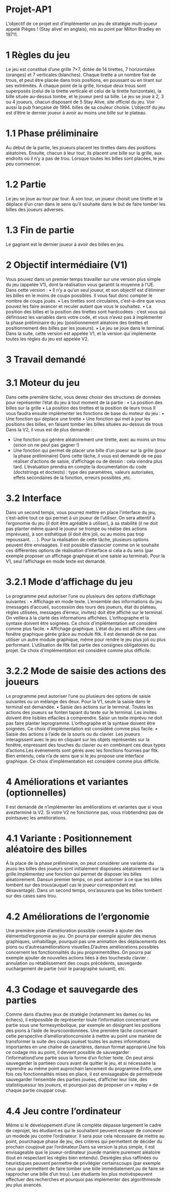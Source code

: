 # Projet-AP1
L’objectif de ce projet est d’implémenter un jeu de stratégie multi-joueur appelé Pièges ! (Stay alive! en anglais), mis au point par Milton Bradley en 19711.
# 1 Règles du jeu
Le jeu est constitué d’une grille 7×7, dotée de 14 tirettes, 7 horizontales (oranges) et 7 verticales (blanches). Chaque tirette a un nombre fixé de trous, et peut être placée dans trois positions, en poussant ou en tirant sur ses extrémités. À chaque point de la grille, lorsque deux trous sont superposés (celui de la tirette verticale et celui de la tirette horizontale), la bille située au-dessus tombe, et le joueur perd sa bille. Le jeu se joue à 2, 3 ou 4 joueurs, chacun disposant de 5 Stay Alive, site officiel du jeu. Voir aussi la pub française de 1994. billes de sa couleur choisie. L’objectif du jeu est d’être le dernier joueur à avoir au moins une bille sur le plateau.
# 1.1 Phase préliminaire
Au début de la partie, les joueurs placent les tirettes dans des positions aléatoires. Ensuite, chacun à leur tour, ils placent une bille sur la grille, aux endroits où il n’y a pas de trou. Lorsque toutes les billes sont placées, le jeu peu commencer.
# 1.2 Partie
Le jeu se joue au tour par tour. À son tour, un joueur choisit une tirette et la déplace d’un cran dans le sens qu’il souhaite dans le but de faire tomber les billes des joueurs adverses.
# 1.3 Fin de partie
Le gagnant est le dernier joueur à avoir des billes en jeu.
# 2 Objectif intermédiaire (V1)
Vous pouvez dans un premier temps travailler sur une version plus simple du jeu (appelée V1), dont la réalisation vous garantit la moyenne à l’UE. Dans cette version :
• Il n’y a qu’un seul joueur, et son objectif est d’éliminer les billes en le moins de coups possibles. Il vous faut donc compter le nombre de coups joués.
• Les tirettes sont circulaires, c’est-à-dire que vous pouvez les faire avancer et reculer autant que vous le souhaitez.
• La position des billes et la position des tirettes sont hardcodées : c’est vous qui définissez les variables dans votre code, et vous n’avez pas à implémenter la phase préliminaire du jeu (positionnement aléatoire des tirettes et positionnement des billes par les joueurs).
• Le jeu se joue dans le terminal. Dans la suite, cette version est appelée V1, et la version qui implémente toutes les règles du jeu est appelée V2.
# 3 Travail demandé
# 3.1 Moteur du jeu
Dans cette première tâche, vous devez choisir des structures de données pour représenter l’état du jeu à tout moment de la partie :
• La position des billes sur la grille
• La position des tirettes et la position de leurs trous Il vous faudra ensuite implémenter les fonctions de base du moteur du jeu :
• Une fonction qui déplace une tirette
• Une fonction qui met à jour les positions des billes, en faisant tomber les billes situées au-dessus de trous
Dans la V2, il vous est de plus demandé : 
- Une fonction qui génère aléatoirement une tirette, avec au moins un trou (sinon on ne peut pas gagner !)
- Une fonction qui permet de placer une bille d’un joueur sur la grille (pour la phase préliminaire)
Dans cette tâche, il vous est demandé de ne pas réaliser d’actions de saisie, d’affichage ou de dessin : cela viendra plus tard.
L’évaluation prendra en compte la documentation du code (doctstrings et doctests) : type des paramètres, valeurs autorisées, effets secondaires de la fonction, erreurs possibles ,etc.
# 3.2 Interface
Dans un second temps, vous pourrez mettre en place l’interface du jeu, c’est-àdire tout ce qui permet à un joueur de l’utiliser. On sera attentif à l’ergonomie du jeu (il doit être agréable à utiliser), à sa stabilité (il ne doit pas planter même quand le joueur se trompe ou réalise des actions imprévues), à son esthétique (il doit être joli, ou au moins pas trop repoussant. . . ).
Pour la réalisation de cette tâche, plusieurs options peuvent être envisagées. Il est possible d’associer comme on le souhaite ces différentes options de réalisation d’interface si cela a du sens (par exemple proposer un affichage graphique et une saisie au terminal). Pour la V1, seul l’affichage en mode texte est demandé.
# 3.2.1 Mode d’affichage du jeu
Le programme peut autoriser l’une ou plusieurs des options d’affichage suivantes :
• Affichage en mode texte. L’ensemble des informations du jeu (messages d’accueil, succession des tours des joueurs, état du plateau, règles utilisées, messages d’erreur, invites) doit être affiché sur le terminal. On veillera à la clarté des informations affichées. L’orthographe et la syntaxe doivent être soignées.
Ce choix d’implémentation est considéré comme plus facile.
• Affichage graphique. L’état du jeu est affiché dans une fenêtre graphique gérée grâce au module fltk. Il est demandé de ne pas utiliser un autre module graphique, même pour rendre le jeu plus joli ou plus performant.
L’utilisation de fltk fait partie des consignes obligatoires du projet.
Ce choix d’implémentation est considéré comme plus difficile.
# 3.2.2 Mode de saisie des actions des joueurs
Le programme peut autoriser l’une ou plusieurs des options de saisie suivantes ou un mélange des deux. Pour la V1, seule la saisie dans le terminal est demandée.
• Saisie des actions sur le terminal. Toutes les actions des joueurs se fonten tapant du texte sur le terminal. Les invites doivent être lisibles etfaciles à comprendre. Saisir un texte imprévu ne doit pas faire planter leprogramme. L’orthographe et la syntaxe doivent être soignées.
Ce choix d’implémentation est considéré comme plus facile.
• Saisie des actions à l’aide de la souris ou du clavier. Les joueurs interagissent avec le jeu en cliquant sur les objets représentés sur la fenêtre, enpressant des touches du clavier ou en combinant ces deux types d’actions.Les événements sont gérés avec les fonctions fournies par fltk. Bien entendu, cela n’a de sens que si le jeu propose une interface graphique.
Ce choix d’implémentation est considéré comme plus difficile.
# 4 Améliorations et variantes (optionnelles)
Il est demandé de n’implémenter les améliorations et variantes que si vous avezterminé la V2. Si votre V2 ne fonctionne pas, vous n’obtiendrez pas de pointsavec les améliorations.
# 4.1 Variante : Positionnement aléatoire des billes
À la place de la phase préliminaire, on peut considérer une variante du jeuoù les billes des joueurs sont initialement disposées aléatoirement sur la grille.Implémentez une fonction qui permet de disposer les billes aléatoirement. Dansun premier temps, on peut autoriser à ce que les billes tombent sur des trous(auquel cas le joueur correspondant est désavantagé). Dans un second temps, ons’assurera que les billes tombent sur des cases sans trou.
# 4.2 Améliorations de l’ergonomie
Une première piste d’amélioration possible consiste à ajouter des élémentsd’ergonomie au jeu. On pourra par exemple ajouter des menus graphiques, unhabillage, pourquoi pas une animation des déplacements des pions ou d’autresaméliorations visuelles.D’autres améliorations possibles concernent les fonctionnalités du jeu proprementdites. On pourra par exemple ajouter de nouvelles actions liées à des touchesdu clavier : annulation ou rétablissement des coups précédents, sauvegarde ouchargement de partie (voir le paragraphe suivant), etc.
# 4.3 Codage et sauvegarde des parties
Comme dans d’autres jeux de stratégie (notamment les dames ou les échecs), il estpossible de représenter toute l’information concernant une partie sous une formesymbolique, par exemple en désignant les positions des pions à l’aide de leurscoordonnées. Une première tâche concernant cette perspective d’améliorationconsiste à mettre au point une manière de transformer la suite des coups jouéset toutes les autres informations importantes en une chaîne de caractères, dansun format approprié.Une fois ce codage mis au point, il devient possible de sauvegarder l’informationd’une partie sous la forme d’un fichier texte. On peut ainsi sauvegarder la partieen cours avant de quitter le jeu, et si nécessaire la reprendre au même point auprochain lancement du programme.Enfin, une fois ces fonctionnalités mises en place, il est envisageable de permettrede sauvegarder l’ensemble des parties jouées, d’afficher leur liste, des statistiquessur les joueurs, et pourquoi pas de proposer un « replay » de chaque partie couppar coup.
# 4.4 Jeu contre l’ordinateur
Même si le développement d’une IA complète dépasse largement le cadre de ceprojet, les étudiant·es qui le souhaitent peuvent essayer de concevoir un modede jeu contre l’ordinateur. Il sera pour cela nécessaire de mettre au point, pourchaque phase de jeu, des critères qui permettent de décider du prochain coupjoué par l’ordinateur.Dans sa version la plus simple, il est envisageable que le joueur-ordinateur jouede manière purement aléatoire (tout en respectant les règles bien entendu). Desrègles plus raffinées ou heuristiques peuvent permettre de privilégier certainscoups (par exemple ceux qui permettent de faire tomber une bille immédiatement,ou de faire se rapprocher une bille d’un trou). Les étudiants les plus motivéspeuvent effectuer des recherches et pourquoi pas implémenter des algorithmesde jeu plus avancés.
